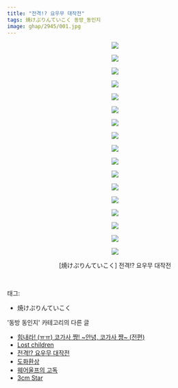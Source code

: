 ```yaml
---
title: "전격!? 요우무 대작전"
tags: 焼けぷりんていこく 동방_동인지
image: ghap/2945/001.jpg
---
```

<div class="article">
<p style="text-align: center; clear: none; float: none;"><img src="{{ site.nasurl }}/ghap/2945/001.jpg"/></p>
<p style="text-align: center; clear: none; float: none;"><img src="{{ site.nasurl }}/ghap/2945/002.jpg"/></p>
<p style="text-align: center; clear: none; float: none;"><img src="{{ site.nasurl }}/ghap/2945/003.jpg"/></p>
<p style="text-align: center; clear: none; float: none;"><img src="{{ site.nasurl }}/ghap/2945/004.jpg"/></p>
<p style="text-align: center; clear: none; float: none;"><img src="{{ site.nasurl }}/ghap/2945/005.jpg"/></p>
<p style="text-align: center; clear: none; float: none;"><img src="{{ site.nasurl }}/ghap/2945/006.jpg"/></p>
<p style="text-align: center; clear: none; float: none;"><img src="{{ site.nasurl }}/ghap/2945/007.jpg"/></p>
<p style="text-align: center; clear: none; float: none;"><img src="{{ site.nasurl }}/ghap/2945/008.jpg"/></p>
<p style="text-align: center; clear: none; float: none;"><img src="{{ site.nasurl }}/ghap/2945/009.jpg"/></p>
<p style="text-align: center; clear: none; float: none;"><img src="{{ site.nasurl }}/ghap/2945/010.jpg"/></p>
<p style="text-align: center; clear: none; float: none;"><img src="{{ site.nasurl }}/ghap/2945/011.jpg"/></p>
<p style="text-align: center; clear: none; float: none;"><img src="{{ site.nasurl }}/ghap/2945/012.jpg"/></p>
<p style="text-align: center; clear: none; float: none;"><img src="{{ site.nasurl }}/ghap/2945/013.jpg"/></p>
<p style="text-align: center; clear: none; float: none;"><img src="{{ site.nasurl }}/ghap/2945/014.jpg"/></p>
<p style="text-align: center; clear: none; float: none;"><img src="{{ site.nasurl }}/ghap/2945/015.jpg"/></p>
<p style="text-align: center; clear: none; float: none;"><img src="{{ site.nasurl }}/ghap/2945/016.jpg"/></p>
<p style="text-align: center; clear: none; float: none;"><img src="{{ site.nasurl }}/ghap/2945/017.jpg"/></p>
<p style="text-align: center; clear: none; float: none;">[焼けぷりんていこく] 전격!? 요우무 대작전</p>
<p><br/></p>
</div><div class="tagTrail">
<p>태그: </p>
<ul>
<li>焼けぷりんていこく</li>
</ul>
</div><div class="another">
<p>'동방 동인지' 카테고리의 다른 글</p>
<ul>
<li><a href="/2016-12-20-ghap_2951">힘내라! (ㅠㅠ) 코가사 쨩! ~안녕, 코가사 쨩~ (전편)</a></li>
<li><a href="/2016-12-19-ghap_2947">Lost children</a></li>
<li><a href="/2016-12-19-ghap_2945">전격!? 요우무 대작전</a></li>
<li><a href="/2016-12-19-ghap_2944">도화환상</a></li>
<li><a href="/2016-12-19-ghap_2941">웨어울프의 고독</a></li>
<li><a href="/2016-12-17-ghap_2934">3cm Star</a></li>
</ul>
</div><div class="cb_module cb_fluid">
<div class="cb_wrt cb_profile">
</div><!-- commentList close -->
</div>